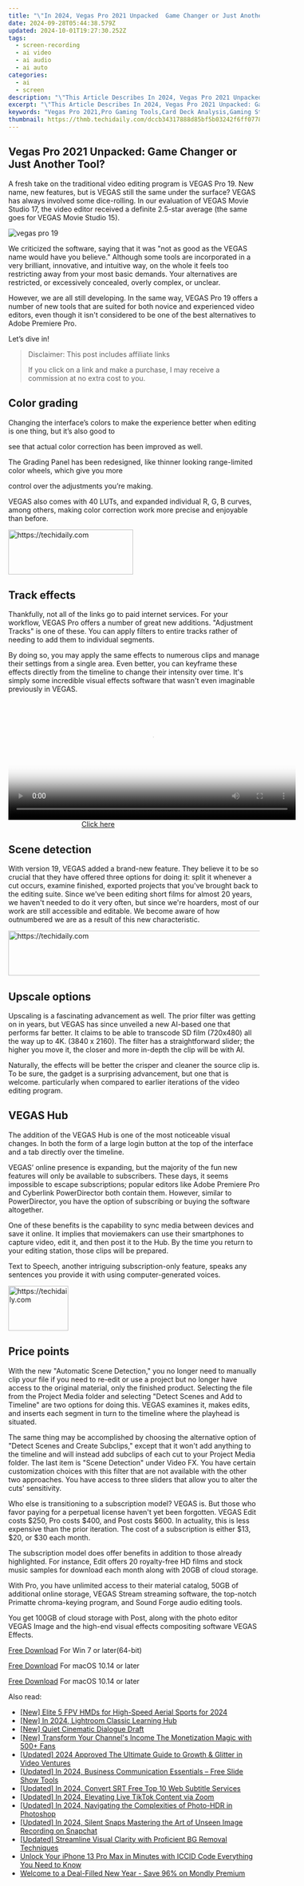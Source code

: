 ```yaml
---
title: "\"In 2024, Vegas Pro 2021 Unpacked  Game Changer or Just Another Tool?\""
date: 2024-09-28T05:44:38.579Z
updated: 2024-10-01T19:27:30.252Z
tags: 
  - screen-recording
  - ai video
  - ai audio
  - ai auto
categories: 
  - ai
  - screen
description: "\"This Article Describes In 2024, Vegas Pro 2021 Unpacked: Game Changer or Just Another Tool?\""
excerpt: "\"This Article Describes In 2024, Vegas Pro 2021 Unpacked: Game Changer or Just Another Tool?\""
keywords: "Vegas Pro 2021,Pro Gaming Tools,Card Deck Analysis,Gaming Strategy Guide,Poker Game Changer,Live Casino Software,Virtual Poker Worlds"
thumbnail: https://thmb.techidaily.com/dccb34317888d85bf5b03242f6ff077822b2720dd93141b57f6f0f2fbe555fd1.jpg
---
```


## Vegas Pro 2021 Unpacked: Game Changer or Just Another Tool?

A fresh take on the traditional video editing program is VEGAS Pro 19\. New name, new features, but is VEGAS still the same under the surface? VEGAS has always involved some dice-rolling. In our evaluation of VEGAS Movie Studio 17, the video editor received a definite 2.5-star average (the same goes for VEGAS Movie Studio 15).

![vegas pro 19](https://images.wondershare.com/filmora/article-images/2022/07/vegas-pro-19.jpg)

We criticized the software, saying that it was "not as good as the VEGAS name would have you believe." Although some tools are incorporated in a very brilliant, innovative, and intuitive way, on the whole it feels too restricting away from your most basic demands. Your alternatives are restricted, or excessively concealed, overly complex, or unclear.

However, we are all still developing. In the same way, VEGAS Pro 19 offers a number of new tools that are suited for both novice and experienced video editors, even though it isn't considered to be one of the best alternatives to Adobe Premiere Pro.

Let’s dive in!

>  Disclaimer: This post includes affiliate links
>
>  If you click on a link and make a purchase, I may receive a commission at no extra cost to you.
>

## Color grading

Changing the interface’s colors to make the experience better when editing is one thing, but it’s also good to

see that actual color correction has been improved as well.

The Grading Panel has been redesigned, like thinner looking range-limited color wheels, which give you more

control over the adjustments you’re making.

VEGAS also comes with 40 LUTs, and expanded individual R, G, B curves, among others, making color correction work more precise and enjoyable than before.

<!-- affiliate ads begin -->
<a href="https://bluettius.sjv.io/c/5597632/2139108/17108" target="_top" id="2139108">
  <img src="//a.impactradius-go.com/display-ad/17108-2139108" border="0" alt="https://techidaily.com" width="250" height="90"/>
</a>
<img height="0" width="0" src="https://bluettius.sjv.io/i/5597632/2139108/17108" style="position:absolute;visibility:hidden;" border="0" />
<!-- affiliate ads end -->

## Track effects

Thankfully, not all of the links go to paid internet services. For your workflow, VEGAS Pro offers a number of great new additions. "Adjustment Tracks" is one of these. You can apply filters to entire tracks rather of needing to add them to individual segments.

By doing so, you may apply the same effects to numerous clips and manage their settings from a single area. Even better, you can keyframe these effects directly from the timeline to change their intensity over time. It's simply some incredible visual effects software that wasn't even imaginable previously in VEGAS.

<!-- affiliate ads begin -->
<span id="1982570">
					<video width="576" height="240" style="cursor:pointer"
           poster="//a.impactradius-go.com/display-clicktoplayimage/1982570.png"
           onclick="if(!this.playClicked){this.play();this.setAttribute('controls',true);this.playClicked=true;}">
	   <source src="//a.impactradius-go.com/display-ad/22993-1982570">
	   <img src="//a.impactradius-go.com/display-clicktoplayimage/1982570.png" style="border: none; height: 100%; width: 100%; object-fit: contain">
	</video>
	<div style="width:360px;text-align:center"><a href="javascript:window.open(decodeURIComponent('https%3A%2F%2Fhomestyler.sjv.io%2Fc%2F5597632%2F1982570%2F22993'), '_blank');void(0);">Click here</a></div>
</span>
<img height="0" width="0" src="https://imp.pxf.io/i/5597632/1982570/22993" style="position:absolute;visibility:hidden;" border="0" />
<!-- affiliate ads end -->

## Scene detection

With version 19, VEGAS added a brand-new feature. They believe it to be so crucial that they have offered three options for doing it: split it whenever a cut occurs, examine finished, exported projects that you've brought back to the editing suite. Since we've been editing short films for almost 20 years, we haven't needed to do it very often, but since we're hoarders, most of our work are still accessible and editable. We become aware of how outnumbered we are as a result of this new characteristic.

<!-- affiliate ads begin -->
<a href="https://ephamedtechinc.pxf.io/c/5597632/2130532/26400" target="_top" id="2130532">
  <img src="//a.impactradius-go.com/display-ad/26400-2130532" border="0" alt="https://techidaily.com" width="728" height="90"/>
</a>
<img height="0" width="0" src="https://ephamedtechinc.pxf.io/i/5597632/2130532/26400" style="position:absolute;visibility:hidden;" border="0" />
<!-- affiliate ads end -->

## Upscale options

Upscaling is a fascinating advancement as well. The prior filter was getting on in years, but VEGAS has since unveiled a new AI-based one that performs far better. It claims to be able to transcode SD film (720x480) all the way up to 4K. (3840 x 2160). The filter has a straightforward slider; the higher you move it, the closer and more in-depth the clip will be with AI.

Naturally, the effects will be better the crisper and cleaner the source clip is. To be sure, the gadget is a surprising advancement, but one that is welcome. particularly when compared to earlier iterations of the video editing program.

## VEGAS Hub

The addition of the VEGAS Hub is one of the most noticeable visual changes. In both the form of a large login button at the top of the interface and a tab directly over the timeline.

VEGAS’ online presence is expanding, but the majority of the fun new features will only be available to subscribers. These days, it seems impossible to escape subscriptions; popular editors like Adobe Premiere Pro and Cyberlink PowerDirector both contain them. However, similar to PowerDirector, you have the option of subscribing or buying the software altogether.

One of these benefits is the capability to sync media between devices and save it online. It implies that moviemakers can use their smartphones to capture video, edit it, and then post it to the Hub. By the time you return to your editing station, those clips will be prepared.

Text to Speech, another intriguing subscription-only feature, speaks any sentences you provide it with using computer-generated voices.

<!-- affiliate ads begin -->
<a href="https://aligracehair.sjv.io/c/5597632/2135362/19272" target="_top" id="2135362">
  <img src="//a.impactradius-go.com/display-ad/19272-2135362" border="0" alt="https://techidaily.com" width="120" height="90"/>
</a>
<img height="0" width="0" src="https://aligracehair.sjv.io/i/5597632/2135362/19272" style="position:absolute;visibility:hidden;" border="0" />
<!-- affiliate ads end -->

## Price points

With the new "Automatic Scene Detection," you no longer need to manually clip your file if you need to re-edit or use a project but no longer have access to the original material, only the finished product. Selecting the file from the Project Media folder and selecting "Detect Scenes and Add to Timeline" are two options for doing this. VEGAS examines it, makes edits, and inserts each segment in turn to the timeline where the playhead is situated.

The same thing may be accomplished by choosing the alternative option of "Detect Scenes and Create Subclips," except that it won't add anything to the timeline and will instead add subclips of each cut to your Project Media folder. The last item is "Scene Detection" under Video FX. You have certain customization choices with this filter that are not available with the other two approaches. You have access to three sliders that allow you to alter the cuts' sensitivity.

Who else is transitioning to a subscription model? VEGAS is. But those who favor paying for a perpetual license haven't yet been forgotten. VEGAS Edit costs $250, Pro costs $400, and Post costs $600\. In actuality, this is less expensive than the prior iteration. The cost of a subscription is either $13, $20, or $30 each month.

The subscription model does offer benefits in addition to those already highlighted. For instance, Edit offers 20 royalty-free HD films and stock music samples for download each month along with 20GB of cloud storage.

With Pro, you have unlimited access to their material catalog, 50GB of additional online storage, VEGAS Stream streaming software, the top-notch Primatte chroma-keying program, and Sound Forge audio editing tools.

You get 100GB of cloud storage with Post, along with the photo editor VEGAS Image and the high-end visual effects compositing software VEGAS Effects.

[Free Download](https://tools.techidaily.com/wondershare/filmora/download/) For Win 7 or later(64-bit)

[Free Download](https://tools.techidaily.com/wondershare/filmora/download/) For macOS 10.14 or later

[Free Download](https://tools.techidaily.com/wondershare/filmora/download/) For macOS 10.14 or later

<ins class="adsbygoogle"
     style="display:block"
     data-ad-format="autorelaxed"
     data-ad-client="ca-pub-7571918770474297"
     data-ad-slot="1223367746"></ins>

<ins class="adsbygoogle"
     style="display:block"
     data-ad-format="autorelaxed"
     data-ad-client="ca-pub-7571918770474297"
     data-ad-slot="1223367746"></ins>



<ins class="adsbygoogle"
     style="display:block"
     data-ad-client="ca-pub-7571918770474297"
     data-ad-slot="8358498916"
     data-ad-format="auto"
     data-full-width-responsive="true"></ins>


<span class="atpl-alsoreadstyle">Also read:</span>
<div><ul>
<li><a href="https://article-tips.techidaily.com/new-elite-5-fpv-hmds-for-high-speed-aerial-sports-for-2024/"><u>[New] Elite 5 FPV HMDs for High-Speed Aerial Sports for 2024</u></a></li>
<li><a href="https://fox-access.techidaily.com/new-in-2024-lightroom-classic-learning-hub/"><u>[New] In 2024, Lightroom Classic Learning Hub</u></a></li>
<li><a href="https://article-tips.techidaily.com/new-quiet-cinematic-dialogue-draft/"><u>[New] Quiet Cinematic Dialogue Draft</u></a></li>
<li><a href="https://youtube-data.techidaily.com/ransform-your-channels-income-the-monetization-magic-with-500plus-fans/"><u>[New] Transform Your Channel's Income The Monetization Magic with 500+ Fans</u></a></li>
<li><a href="https://youtube-blog.techidaily.com/ed-2024-approved-the-ultimate-guide-to-growth-and-glitter-in-video-ventures/"><u>[Updated] 2024 Approved The Ultimate Guide to Growth & Glitter in Video Ventures</u></a></li>
<li><a href="https://article-tips.techidaily.com/updated-in-2024-business-communication-essentials-free-slide-show-tools/"><u>[Updated] In 2024, Business Communication Essentials – Free Slide Show Tools</u></a></li>
<li><a href="https://article-tips.techidaily.com/updated-in-2024-convert-srt-free-top-10-web-subtitle-services/"><u>[Updated] In 2024, Convert SRT Free Top 10 Web Subtitle Services</u></a></li>
<li><a href="https://fox-glue.techidaily.com/updated-in-2024-elevating-live-tiktok-content-via-zoom/"><u>[Updated] In 2024, Elevating Live TikTok Content via Zoom</u></a></li>
<li><a href="https://fox-links.techidaily.com/updated-in-2024-navigating-the-complexities-of-photo-hdr-in-photoshop/"><u>[Updated] In 2024, Navigating the Complexities of Photo-HDR in Photoshop</u></a></li>
<li><a href="https://snapchat-videos.techidaily.com/updated-in-2024-silent-snaps-mastering-the-art-of-unseen-image-recording-on-snapchat/"><u>[Updated] In 2024, Silent Snaps Mastering the Art of Unseen Image Recording on Snapchat</u></a></li>
<li><a href="https://article-tips.techidaily.com/updated-streamline-visual-clarity-with-proficient-bg-removal-techniques/"><u>[Updated] Streamline Visual Clarity with Proficient BG Removal Techniques</u></a></li>
<li><a href="https://sim-unlock.techidaily.com/unlock-your-iphone-13-pro-max-in-minutes-with-iccid-code-everything-you-need-to-know-by-drfone-ios/"><u>Unlock Your iPhone 13 Pro Max in Minutes with ICCID Code Everything You Need to Know</u></a></li>
<li><a href="https://mondly-stories.techidaily.com/welcome-to-a-deal-filled-new-year-save-96-on-mondly-premium/"><u>Welcome to a Deal-Filled New Year - Save 96% on Mondly Premium</u></a></li>
</ul></div>

